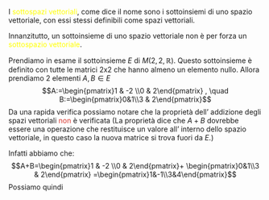 I <font color="#ffff00">sottospazi vettoriali</font>, come dice il nome sono i sottoinsiemi di uno spazio vettoriale, con essi stessi definibili come spazi vettoriali.

Innanzitutto, un sottoinsieme di uno spazio vettoriale non è per forza un <font color="#ffff00">sottospazio vettoriale</font>.

Prendiamo in esame il sottoinsieme $E$ di $M(2,2,\mathbb{R})$.
Questo sottoinsieme è definito con tutte le matrici 2x2 che hanno almeno un elemento nullo.
Allora  prendiamo 2 elementi $A,B\in E$ 
$$A:=\begin{pmatrix}1 & -2 \\0 & 2\end{pmatrix} , \quad B:=\begin{pmatrix}0&1\\3 & 2\end{pmatrix}$$
Da una rapida verifica possiamo notare che la proprietà dell’ addizione degli spazi vettoriali <font color="#d83931">non</font> è verificata
(La proprietà dice che $A+B$ dovrebbe essere una operazione che restituisce un valore all’ interno dello spazio vettoriale, in questo caso la nuova matrice si trova fuori da $E$.)

Infatti abbiamo che: $$A+B=\begin{pmatrix}1 & -2 \\0 & 2\end{pmatrix}+ \begin{pmatrix}0&1\\3 & 2\end{pmatrix} =\begin{pmatrix}1&-1\\3&4\end{pmatrix}$$
Possiamo quindi 
